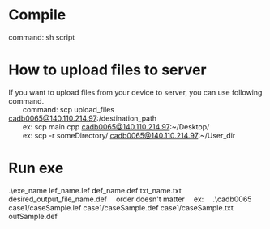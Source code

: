 # Compile
  command: sh script
# How to upload files to server
  If you want to upload files from your device to server, you can use following command.  
  &emsp;&emsp;command: scp upload_files cadb0065@140.110.214.97:/destination_path  
  &emsp;&emsp;ex: scp main.cpp cadb0065@140.110.214.97:~/Desktop/  
  &emsp;&emsp;ex: scp -r someDirectory/ cadb0065@140.110.214.97:\~/User_dir
# Run exe
  .\exe_name lef_name.lef def_name.def txt_name.txt desired_output_file_name.def
  &emsp;order doesn't matter
  &emsp;ex:
  &emsp;.\cadb0065 case1/caseSample.lef case1/caseSample.def case1/caseSample.txt outSample.def
